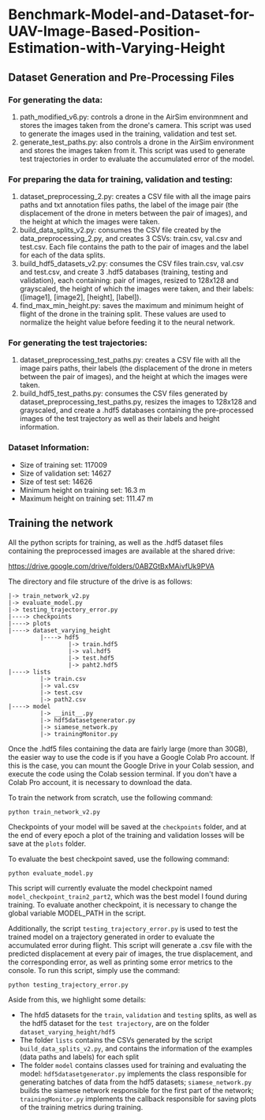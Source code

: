 # Benchmark-Model-and-Dataset-for-UAV-Image-Based-Position-Estimation-with-Varying-Height

## Dataset Generation and Pre-Processing Files

### For generating the data:

1) path_modified_v6.py: controls a drone in the AirSim environmnent and stores the images taken from the drone's camera. This script was used to generate the images used in the training, validation and test set.
2) generate_test_paths.py: also controls a drone in the AirSim environment and stores the images taken from it. This script was used to generate test trajectories in order to evaluate the accumulated error of the model.

### For preparing the data for training, validation and testing:

1) dataset_preprocessing_2.py: creates a CSV file with all the image pairs paths and txt annotation files paths, the label of the image pair (the displacement of the drone in meters between the pair of images), and the height at which the images were taken.
2) build_data_splits_v2.py: consumes the CSV file created by the data_preprocessing_2.py, and creates 3 CSVs: train.csv, val.csv and test.csv. Each file contains the path to the pair of images and the label for each of the data splits.
3) build_hdf5_datasets_v2.py: consumes the CSV files train.csv, val.csv and test.csv, and create 3 .hdf5 databases (training, testing and validation), each containing: pair of images, resized to 128x128 and grayscaled, the height of which the images were taken, and their labels: ([image1], [image2], [height], [label]).
4) find_max_min_height.py: saves the maximum and minimum height of flight of the drone in the training split. These values are used to normalize the height value before feeding it to the neural network.

### For generating the test trajectories:

1) dataset_preprocessing_test_paths.py: creates a CSV file with all the image pairs paths, their labels (the displacement of the drone in meters between the pair of images), and the height at which the images were taken.
2) build_hdf5_test_paths.py: consumes the CSV files generated by dataset_preprocessing_test_paths.py, resizes the images to 128x128 and grayscaled, and create a .hdf5 databases containing the pre-processed images of the test trajectory as well as their labels and height information.

### Dataset Information:
* Size of training set: 117009
* Size of validation set: 14627
* Size of test set: 14626
* Minimum height on training set: 16.3 m
* Maximum height on training set: 111.47 m

## Training the network

All the python scripts for training, as well as the .hdf5 dataset files containing the preprocessed images are available at the shared drive: 

https://drive.google.com/drive/folders/0ABZGtBxMAivfUk9PVA

The directory and file structure of the drive is as follows:
```
|-> train_network_v2.py
|-> evaluate_model.py
|-> testing_trajectory_error.py
|----> checkpoints
|----> plots
|----> dataset_varying_height
         |----> hdf5
                 |-> train.hdf5
                 |-> val.hdf5
                 |-> test.hdf5
                 |-> paht2.hdf5
|----> lists
         |-> train.csv 
         |-> val.csv 
         |-> test.csv
         |-> path2.csv
|----> model
         |-> __init__.py
         |-> hdf5datasetgenerator.py
         |-> siamese_network.py
         |-> trainingMonitor.py      
```

Once the .hdf5 files containing the data are fairly large (more than 30GB), the easier way to use the code is if you have a Google Colab Pro account. If this is the case, you can mount the Google Drive in your Colab session, and execute the code using the Colab session terminal. If you don't have a Colab Pro account, it is necessary to download the data.


To train the network from scratch, use the following command:
```
python train_network_v2.py
```
Checkpoints of your model will be saved at the `checkpoints` folder, and at the end of every epoch a plot of the training and validation losses will be save at the `plots` folder.


To evaluate the best checkpoint saved, use the following command:
```
python evaluate_model.py
```
This script will currently evaluate the model checkpoint named `model_checkpoint_train2_part2`, which was the best model I found during training. To evaluate another checkpoint, it is necessary to change the global variable MODEL_PATH in the script.


Additionally, the script `testing_trajectory_error.py` is used to test the trained model on a trajectory generated in order to evaluate the accumulated error during flight. This script will generate a .csv file with the predicted displacement at every pair of images, the true displacement, and the corresponding error, as well as printing some error metrics to the console. To run this script, simply use the command:
```
python testing_trajectory_error.py
```

Aside from this, we highlight some details:
* The hfd5 datasets for the `train`, `validation` and `testing` splits, as well as the hdf5 dataset for the `test trajectory`, are on the folder `dataset_varying_height/hdf5`
* The folder `lists` contains the CSVs generated by the script `build_data_splits_v2.py`, and contains the information of the examples (data paths and labels) for each split
* The folder `model` contains classes used for training and evaluating the model: `hdf5datasetgenerator.py` implements the class responsible for generating batches of data from the hdf5 datasets; `siamese_network.py` builds the siamese network responsible for the first part of the network; `trainingMonitor.py` implements the callback responsible for saving plots of the training metrics during training.
